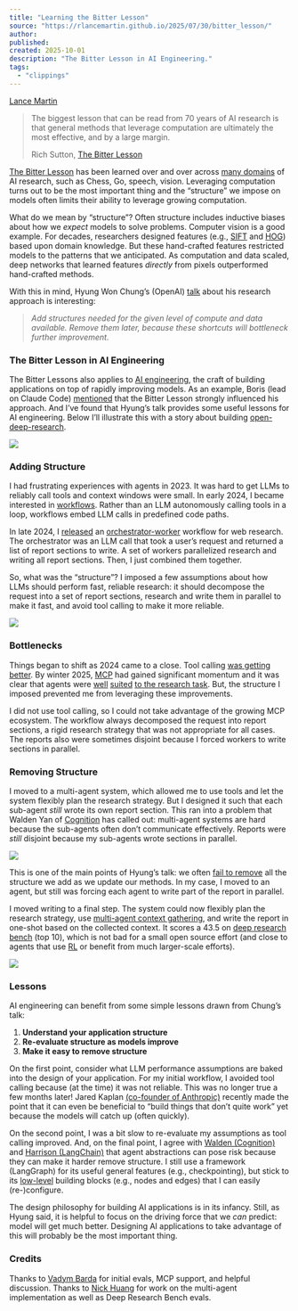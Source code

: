 ```yaml
---
title: "Learning the Bitter Lesson"
source: "https://rlancemartin.github.io/2025/07/30/bitter_lesson/"
author:
published:
created: 2025-10-01
description: "The Bitter Lesson in AI Engineering."
tags:
  - "clippings"
---
```

[Lance Martin](https://x.com/RLanceMartin)

> The biggest lesson that can be read from 70 years of AI research is that general methods that leverage computation are ultimately the most effective, and by a large margin.
> 
> Rich Sutton, [The Bitter Lesson](http://www.incompleteideas.net/IncIdeas/BitterLesson.html)

[The Bitter Lesson](http://www.incompleteideas.net/IncIdeas/BitterLesson.html) has been learned over and over across [many domains](https://arxiv.org/html/2410.09649v1) of AI research, such as Chess, Go, speech, vision. Leveraging computation turns out to be the most important thing and the “structure” we impose on models often limits their ability to leverage growing computation.

What do we mean by “structure”? Often structure includes inductive biases about how we *expect* models to solve problems. Computer vision is a good example. For decades, researchers designed features (e.g., [SIFT](https://en.wikipedia.org/wiki/Scale-invariant_feature_transform) and [HOG](https://en.wikipedia.org/wiki/Histogram_of_oriented_gradients)) based upon domain knowledge. But these hand-crafted features restricted models to the patterns that we anticipated. As computation and data scaled, deep networks that learned features *directly* from pixels outperformed hand-crafted methods.

With this in mind, Hyung Won Chung’s (OpenAI) [talk](https://youtu.be/orDKvo8h71o?si=fsZesZuP25BU6SqZ) about his research approach is interesting:

> *Add structures needed for the given level of compute and data available. Remove them later, because these shortcuts will bottleneck further improvement.*

### The Bitter Lesson in AI Engineering

The Bitter Lessons also applies to [AI engineering](https://www.latent.space/p/ai-engineer), the craft of building applications on top of rapidly improving models. As an example, Boris (lead on Claude Code) [mentioned](https://www.youtube.com/watch?v=Lue8K2jqfKk) that the Bitter Lesson strongly influenced his approach. And I’ve found that Hyung’s talk provides some useful lessons for AI engineering. Below I’ll illustrate this with a story about building [open-deep-research](https://github.com/langchain-ai/open_deep_research).

![](https://rlancemartin.github.io/assets/bitter_lesson_timeline.png)

### Adding Structure

I had frustrating experiences with agents in 2023. It was hard to get LLMs to reliably call tools and context windows were small. In early 2024, I became interested in [workflows](https://www.anthropic.com/engineering/building-effective-agents). Rather than an LLM autonomously calling tools in a loop, workflows embed LLM calls in predefined code paths.

In late 2024, I [released](https://github.com/langchain-ai/open_deep_research/commit/50ce48753c5ff3d2e258af08dc69b7f4bcb62cf4) an [orchestrator-worker](https://langchain-ai.github.io/langgraph/tutorials/workflows/#orchestrator-worker) workflow for web research. The orchestrator was an LLM call that took a user’s request and returned a list of report sections to write. A set of workers parallelized research and writing all report sections. Then, I just combined them together.

So, what was the “structure”? I imposed a few assumptions about how LLMs should perform fast, reliable research: it should decompose the request into a set of report sections, research and write them in parallel to make it fast, and avoid tool calling to make it more reliable.

![](https://rlancemartin.github.io/assets/research_workflow.png)

### Bottlenecks

Things began to shift as 2024 came to a close. Tool calling [was getting better](https://www.anthropic.com/news/claude-3-7-sonnet). By winter 2025, [MCP](https://modelcontextprotocol.io/introduction) had gained significant momentum and it was clear that agents were [well](https://blog.google/products/gemini/google-gemini-deep-research/) [suited](https://openai.com/index/introducing-deep-research/) [to the research task](https://www.anthropic.com/engineering/built-multi-agent-research-system). But, the structure I imposed prevented me from leveraging these improvements.

I did not use tool calling, so I could not take advantage of the growing MCP ecosystem. The workflow always decomposed the request into report sections, a rigid research strategy that was not appropriate for all cases. The reports also were sometimes disjoint because I forced workers to write sections in parallel.

### Removing Structure

I moved to a multi-agent system, which allowed me to use tools and let the system flexibly plan the research strategy. But I designed it such that each sub-agent *still* wrote its own report section. This ran into a problem that Walden Yan of [Cognition](https://cognition.ai/blog/dont-build-multi-agents) has called out: multi-agent systems are hard because the sub-agents often don’t communicate effectively. Reports were *still* disjoint because my sub-agents wrote sections in parallel.

![](https://rlancemartin.github.io/assets/multi_agent_v1.png)

This is one of the main points of Hyung’s talk: we often [fail to remove](https://youtu.be/orDKvo8h71o?feature=shared&t=790) all the structure we add as we update our methods. In my case, I moved to an agent, but still was forcing each agent to write part of the report in parallel.

I moved writing to a final step. The system could now flexibly plan the research strategy, use [multi-agent context gathering](https://x.com/jxnlco/status/1945490018127987092), and write the report in one-shot based on the collected context. It scores a 43.5 on [deep research bench](https://huggingface.co/spaces/Ayanami0730/DeepResearch-Leaderboard) (top 10), which is not bad for a small open source effort (and close to agents that use [RL](https://moonshotai.github.io/Kimi-Researcher/) or benefit from much larger-scale efforts).

![](https://rlancemartin.github.io/assets/multi_agent_final.png)

### Lessons

AI engineering can benefit from some simple lessons drawn from Chung’s talk:

1. **Understand your application structure**
2. **Re-evaluate structure as models improve**
3. **Make it easy to remove structure**

On the first point, consider what LLM performance assumptions are baked into the design of your application. For my initial workflow, I avoided tool calling because (at the time) it was not reliable. This was no longer true a few months later! Jared Kaplan [(co-founder of Anthropic)](https://youtu.be/p8Jx4qvDoSo?si=giFZoWqhevhPn_qu) recently made the point that it can even be beneficial to “build things that don’t quite work” yet because the models will catch up (often quickly).

On the second point, I was a bit slow to re-evaluate my assumptions as tool calling improved. And, on the final point, I agree with [Walden (Cognition)](https://cognition.ai/blog/dont-build-multi-agents) and [Harrison (LangChain)](https://blog.langchain.com/how-to-think-about-agent-frameworks/) that agent abstractions can pose risk because they can make it harder remove structure. I still use a framework (LangGraph) for its useful general features (e.g., checkpointing), but stick to its [low-level](https://langchain-ai.github.io/langgraph/concepts/low_level/#state) building blocks (e.g., nodes and edges) that I can easily (re-)configure.

The design philosophy for building AI applications is in its infancy. Still, as Hyung said, it is helpful to focus on the driving force that we *can* predict: model will get much better. Designing AI applications to take advantage of this will probably be the most important thing.

### Credits

Thanks to [Vadym Barda](https://x.com/vadymbarda) for initial evals, MCP support, and helpful discussion. Thanks to [Nick Huang](https://www.linkedin.com/in/ncchuang) for work on the multi-agent implementation as well as Deep Research Bench evals.